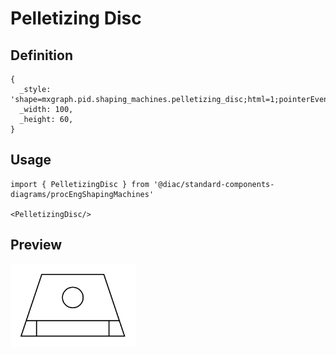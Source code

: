 # Pelletizing Disc

## Definition

```
{
  _style: 'shape=mxgraph.pid.shaping_machines.pelletizing_disc;html=1;pointerEvents=1;align=center;verticalLabelPosition=bottom;verticalAlign=top;dashed=0;',
  _width: 100,
  _height: 60,
}
```

## Usage

```
import { PelletizingDisc } from '@diac/standard-components-diagrams/procEngShapingMachines'

<PelletizingDisc/>
```

## Preview

<img src="./pelletizing-disc.png" width="200"/>

